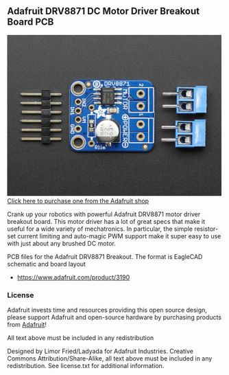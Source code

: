 ## Adafruit DRV8871 DC Motor Driver Breakout Board PCB
<a href="http://www.adafruit.com/products/3190"><img src="assets/image.jpg?raw=true" width="500px"><br/>
Click here to purchase one from the Adafruit shop</a>

Crank up your robotics with powerful Adafruit DRV8871 motor driver breakout board. This motor driver has a lot of great specs that make it useful for a wide variety of mechatronics. In particular, the simple resistor-set current limiting and auto-magic PWM support make it super easy to use with just about any brushed DC motor.

PCB files for the Adafruit DRV8871 Breakout. The format is EagleCAD schematic and board layout
- https://www.adafruit.com/product/3190

### License

Adafruit invests time and resources providing this open source design, please support Adafruit and open-source hardware by purchasing products from [Adafruit](https://www.adafruit.com)!

All text above must be included in any redistribution

Designed by Limor Fried/Ladyada for Adafruit Industries.
Creative Commons Attribution/Share-Alike, all text above must be included in any redistribution. 
See license.txt for additional information.
